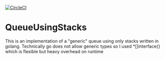 
[![CircleCI](https://circleci.com/gh/felts94/QueueUsingStacks.svg?style=svg)](https://circleci.com/gh/felts94/QueueUsingStacks)

# QueueUsingStacks
This is an implementation of a "generic" queue using only stacks written in golang. Technically go does not allow generic types so I used *[]interface{} which is flexible but heavy overhead on runtime

